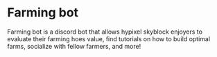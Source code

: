 # Farming bot
Farming bot is a discord bot that allows hypixel skyblock enjoyers to evaluate their farming hoes value, find tutorials on how to build optimal farms, socialize with fellow farmers, and more!
